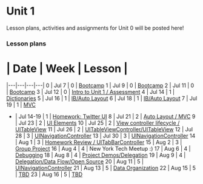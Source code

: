 # Unit 1

Lesson plans, activities and assignments for Unit 0 will be posted here!

### Lesson plans

 # |  Date | Week | Lesson |
|---|---|---|---|
 0 | Jul 7 | 0 | [Bootcamp](https://github.com/accesscode-2-2/unit-1/blob/master/lessons/week-0/2015_07_07.md)
 1 | Jul 9 | 0 | [Bootcamp](https://github.com/accesscode-2-2/unit-1/blob/master/lessons/week-0/2015_07_09.md)
 2 | Jul 11 | 0 | [Bootcamp](https://github.com/accesscode-2-2/unit-1/blob/master/lessons/week-0/2015_07_11.md)
 3 | Jul 12 | 0 | [Intro to Unit 1 / Assessment](https://github.com/accesscode-2-2/unit-1/blob/master/lessons/week-0/2015_07_12.md)
 4 | Jul 14 | 1 | [Dictionaries](https://github.com/accesscode-2-2/unit-1/blob/master/lessons/week-1/2015_07_14.md)
5 | Jul 16 | 1 | [IB/Auto Layout](https://github.com/accesscode-2-2/unit-1/blob/master/lessons/week-1/2015_07_16.md)
6 | Jul 18 | 1 | [IB/Auto Layout](https://github.com/accesscode-2-2/unit-1/blob/master/lessons/week-1/2015_07_18.md)
7 | Jul 19 | 1 | [MVC](https://github.com/accesscode-2-2/unit-1/blob/master/lessons/week-1/2015_07_18.md)
- | Jul 14-19 | 1 | [Homework: Twitter UI](https://github.com/accesscode-2-2/unit-1-hw-week-0)
8 | Jul 21 | 2 | [Auto Layout / MVC](https://github.com/accesscode-2-2/unit-1/blob/master/lessons/week-2/2015_07_21.md)
9 | Jul 23 | 2 | [UI Elements](https://github.com/accesscode-2-2/unit-1/blob/master/lessons/week-2/2015_07_23.md)
10 | Jul 25 | 2 | [View controller lifecycle / UITableView](https://github.com/accesscode-2-2/unit-1/blob/master/lessons/week-2/2015_07_25.md)
11 | Jul 26 | 2 | [UITableViewController/UITableView](https://github.com/accesscode-2-2/unit-1/blob/master/lessons/week-2/2015_07_26.md)
12 | Jul 28 | 3 | [UINavigationController](https://github.com/accesscode-2-2/unit-1/blob/master/lessons/week-3/2015_07_28.md)
13 | Jul 30 | 3 | [UINavigationController](https://github.com/accesscode-2-2/unit-1/blob/master/lessons/week-3/2015_07_30.md)
14 | Aug 1 | 3 | [Homework Review / UITabBarController](https://github.com/accesscode-2-2/unit-1/blob/master/lessons/week-3/2015_07_30.md)
15 | Aug 2 | 3 | [Group Project](https://github.com/accesscode-2-2/character-generator)
16 | Aug 4 | 4 | New York Tech Meetup :)
17 | Aug 6 | 4 | [Debugging](https://github.com/accesscode-2-2/unit-1/blob/master/lessons/week-4/2015_08_06.md)
18 | Aug 8 | 4 | [Project Demos/Delegation](https://github.com/accesscode-2-2/unit-1/blob/master/lessons/week-4/2015_08_08.md)
19 | Aug 9 | 4 | [Delegation/Data Flow/Open Source](https://github.com/accesscode-2-2/unit-1/blob/master/lessons/week-4/2015_08_09.md)
20 | Aug 11 | 5 | [UINavigationController](https://github.com/accesscode-2-2/unit-1/blob/master/lessons/week-5/2015_08_11.md)
21 | Aug 13 | 5 | [Data Organization](https://github.com/accesscode-2-2/unit-1/blob/master/lessons/week-5/2015_08_13.md)
22 | Aug 15 | 5 | [TBD](https://github.com/accesscode-2-2/unit-1/blob/master/lessons/week-5/2015_08_15.md)
23 | Aug 16 | 5 | [TBD](https://github.com/accesscode-2-2/unit-1/blob/master/lessons/week-5/2015_08_16.md)

